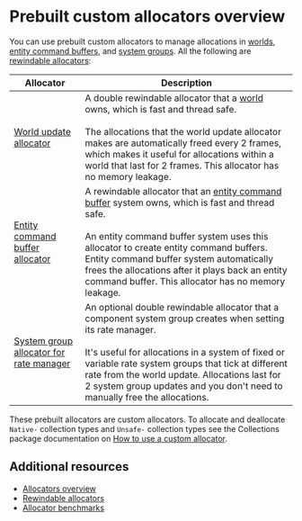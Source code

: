 # Prebuilt custom allocators overview

You can use prebuilt custom allocators to manage allocations in [worlds](concepts-worlds.md), [entity command buffers](systems-entity-command-buffers.md), and [system groups](systems-write-groups.md). All the following are [rewindable allocators](https://docs.unity3d.com/Packages/com.unity.collections@latest/index.html?subfolder=/manual/allocator-rewindable.html):

|**Allocator**|**Description**|
|---|---|
|[World update allocator](allocators-world-update.md)| A double rewindable allocator that a [world](concepts-worlds.md) owns, which is fast and thread safe.<br/><br/> The allocations that the world update allocator makes are automatically freed every 2 frames, which makes it useful for allocations within a world that last for 2 frames. This allocator has no memory leakage.|
|[Entity command buffer allocator](allocators-entity-command-buffer.md)| A rewindable allocator that an [entity command buffer](systems-entity-command-buffers.md) system owns, which is fast and thread safe.<br/><br/> An entity command buffer system uses this allocator to create entity command buffers. Entity command buffer system automatically frees the allocations after it plays back an entity command buffer. This allocator has no memory leakage.|
|[System group allocator for rate manager](allocators-system-group.md)| An optional double rewindable allocator that a component system group creates when setting its rate manager.<br/><br/> It's useful for allocations in a system of fixed or variable rate system groups that tick at different rate from the world update. Allocations last for 2 system group updates and you don't need to manually free the allocations.|

These prebuilt allocators are custom allocators. To allocate and deallocate `Native-` collection types and `Unsafe-` collection types see the Collections package documentation on [How to use a custom allocator](https://docs.unity3d.com/Packages/com.unity.collections@latest/index.html?subfolder=/manual/allocator-custom-use.html).

## Additional resources

* [Allocators overview](allocators-overview.md)
* [Rewindable allocators](https://docs.unity3d.com/Packages/com.unity.collections@latest/index.html?subfolder=/manual/allocator-rewindable.html)
* [Allocator benchmarks](https://docs.unity3d.com/Packages/com.unity.collections@latest/index.html?subfolder=/manual/allocator-benchmarks.html)
